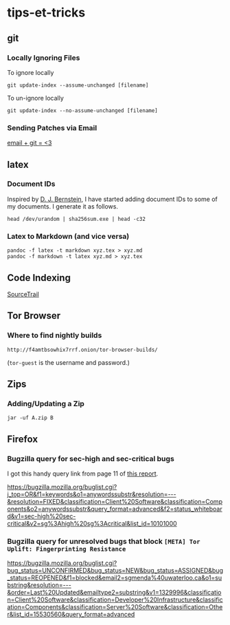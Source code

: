 # tips-et-tricks

## git

### Locally Ignoring Files

To ignore locally
```
git update-index --assume-unchanged [filename]
```

To un-ignore locally
```
git update-index --no-assume-unchanged [filename]
```

### Sending Patches via Email

[email + git = <3](https://git-send-email.io)

## latex

### Document IDs

Inspired by [D. J. Bernstein](https://cr.yp.to/bib/documentid.html), I have started adding document IDs to some of my documents. I generate it as follows.

```
head /dev/urandom | sha256sum.exe | head -c32
```

### Latex to Markdown (and vice versa)

```
pandoc -f latex -t markdown xyz.tex > xyz.md
pandoc -f markdown -t latex xyz.md > xyz.tex
```

## Code Indexing

[SourceTrail](https://github.com/CoatiSoftware/Sourcetrail)

## Tor Browser

### Where to find nightly builds

```
http://f4amtbsowhix7rrf.onion/tor-browser-builds/
```

(`tor-guest` is the username and password.)

## Zips

### Adding/Updating a Zip

```
jar -uf A.zip B
```

## Firefox

### Bugzilla query for sec-high and sec-critical bugs

I got this handy query link from page 11 of [this report](https://github.com/iSECPartners/publications/tree/master/reports/Tor%20Browser%20Bundle).

https://bugzilla.mozilla.org/buglist.cgi?j_top=OR&f1=keywords&o1=anywordssubstr&resolution=---&resolution=FIXED&classification=Client%20Software&classification=Components&o2=anywordssubstr&query_format=advanced&f2=status_whiteboard&v1=sec-high%20sec-critical&v2=sg%3Ahigh%20sg%3Acritical&list_id=10101000

### Bugzilla query for unresolved bugs that block `[META] Tor Uplift: Fingerprinting Resistance`

https://bugzilla.mozilla.org/buglist.cgi?bug_status=UNCONFIRMED&bug_status=NEW&bug_status=ASSIGNED&bug_status=REOPENED&f1=blocked&email2=sgmenda%40uwaterloo.ca&o1=substring&resolution=---&order=Last%20Updated&emailtype2=substring&v1=1329996&classification=Client%20Software&classification=Developer%20Infrastructure&classification=Components&classification=Server%20Software&classification=Other&list_id=15530560&query_format=advanced
